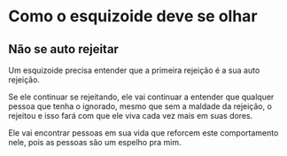 # Como o esquizoide deve se olhar

## Não se auto rejeitar
  
Um esquizoide precisa entender que a primeira rejeição é a sua auto rejeição.
  
Se ele continuar se rejeitando, ele vai continuar a entender que qualquer pessoa que tenha o ignorado, mesmo que sem a maldade da rejeição, o rejeitou e isso fará com que ele viva cada vez mais em suas dores.

Ele vai encontrar pessoas em sua vida que reforcem este comportamento nele, pois as pessoas são um espelho pra mim.
